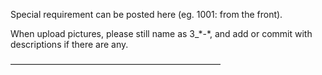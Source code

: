 Special requirement can be posted here (eg. 1001: from the front).

When upload pictures, please still name as 3_\*-\*, and add or commit with descriptions if there are any.

————————————————————————
